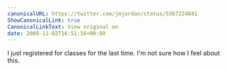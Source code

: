 ```yaml
---
canonicalURL: https://twitter.com/jmjordan/status/5367224841
ShowCanonicalLink: true
CanonicalLinkText: View original on
date: 2009-11-02T16:51:58+00:00
---
```

I just registered for classes for the last time. I'm not sure how I feel about this.